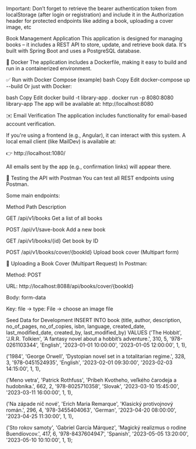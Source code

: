 Important: Don’t forget to retrieve the bearer authentication token from localStorage (after login or registration) and include it in the Authorization header for protected endpoints like adding a book, uploading a cover image, etc

Book Management Application This application is designed for managing books – it includes a REST API to store, update, and retrieve book data. It's built with Spring Boot and uses a PostgreSQL database.

🐳 Docker The application includes a Dockerfile, making it easy to build and run in a containerized environment.

✅ Run with Docker Compose (example) bash Copy Edit docker-compose up --build Or just with Docker:

bash Copy Edit docker build -t library-app . docker run -p 8080:8080 library-app The app will be available at: http://localhost:8080

✉️ Email Verification The application includes functionality for email-based account verification.

If you're using a frontend (e.g., Angular), it can interact with this system. A local email client (like MailDev) is available at:

👉 http://localhost:1080/

All emails sent by the app (e.g., confirmation links) will appear there.

🧪 Testing the API with Postman You can test all REST endpoints using Postman.

Some main endpoints:

Method Path Description

GET /api/v1/books Get a list of all books

POST /api/v1/save-book Add a new book

GET /api/v1/books/{id} Get book by ID

POST /api/v1/books/cover/{bookId} Upload book cover (Multipart form)

📸 Uploading a Book Cover (Multipart Request) In Postman:

Method: POST

URL: http://localhost:8088/api/books/cover/{bookId}

Body: form-data

Key: file → type: File → choose an image file

Seed Data for Development INSERT INTO book (title, author, description, no_of_pages, no_of_copies, isbn, language, created_date, last_modified_date, created_by, last_modified_by) VALUES ('The Hobbit', 'J.R.R. Tolkien', 'A fantasy novel about a hobbit’s adventure.', 310, 5, '978-0261103344', 'English', '2023-01-01 10:00:00', '2023-01-05 12:00:00', 1, 1),

('1984', 'George Orwell', 'Dystopian novel set in a totalitarian regime.', 328, 3, '978-0451524935', 'English', '2023-02-01 09:30:00', '2023-02-03 14:15:00', 1, 1),

('Meno vetra', 'Patrick Rothfuss', 'Príbeh Kvotheho, veľkého čarodeja a hudobníka.', 662, 2, '978-8025710358', 'Slovak', '2023-03-10 15:45:00', '2023-03-11 16:00:00', 1, 1),

('Na západe nič nové', 'Erich Maria Remarque', 'Klasický protivojnový román.', 296, 4, '978-3455404063', 'German', '2023-04-20 08:00:00', '2023-04-25 11:30:00', 1, 1),

('Sto rokov samoty', 'Gabriel García Márquez', 'Magický realizmus o rodine Buendíovcov.', 417, 6, '978-8437604947', 'Spanish', '2023-05-05 13:20:00', '2023-05-10 10:10:00', 1, 1);
